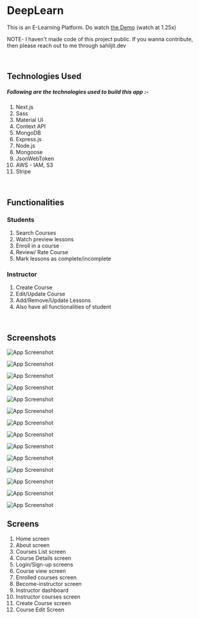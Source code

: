 # DeepLearn

This is an E-Learning Platform.  Do watch [the Demo](https://www.youtube.com/watch?v=nSpWLE-Vbbs) (watch at 1.25x)

NOTE- I haven't made code of this project public. If you wanna contribute, then please reach out to me through sahiljit.dev

<br/>

## Technologies Used

##### Following are the technologies used to build this app :-
    
1. Next.js
2. Sass
3. Material UI 
4. Context API
5. MongoDB
6. Express.js
7. Node.js
8. Mongoose
9. JsonWebToken
10. AWS - IAM, S3
11. Stripe

<br/>


## Functionalities

### Students

1. Search Courses
2. Watch preview lessons
2. Enroll in a course
3. Review/ Rate Course
4. Mark lessons as complete/incomplete


### Instructor

1. Create Course
2. Edit/Update Course
3. Add/Remove/Update Lessons 
4. Also have all functionalities of student

<br/>


## Screenshots

![App Screenshot](/screenshots/ss-1.png)
<br/>

![App Screenshot](/screenshots/ss-2.png)
<br/>

![App Screenshot](/screenshots/ss-3.png)
<br/>

![App Screenshot](/screenshots/ss-4.png)
<br/>

![App Screenshot](/screenshots/ss-5.png)
<br/>

![App Screenshot](/screenshots/ss-6.png)
<br/>

![App Screenshot](/screenshots/ss-7.png)
<br/>

![App Screenshot](/screenshots/ss-8.png)
<br/>


![App Screenshot](/screenshots/ss-9.png)
<br/>


![App Screenshot](/screenshots/ss-10.png)
<br/>


![App Screenshot](/screenshots/ss-11.png)
<br/>


![App Screenshot](/screenshots/ss-12.png)
<br/>


![App Screenshot](/screenshots/ss-13.png)
<br/>


![App Screenshot](/screenshots/ss-14.png)
<br/>






## Screens

1. Home screen
2. About screen
3. Courses List screen
4. Course Details screen
5. Login/Sign-up screens
6. Course view screen
7. Enrolled courses screen
8. Become-instructor screen 
9. Instructor dashboard 
10. Instructor courses screen  
11. Create Course screen 
12. Course Edit Screen 



<br/>




